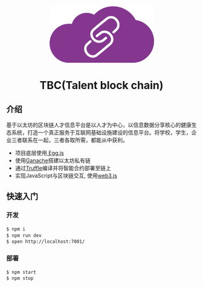 <center><img src="./doc/TBC-LOGO.png" /></center>

<center><h1>TBC(Talent block chain)</h1></center>

## 介绍
基于以太坊的区块链人才信息平台是以人才为中心，以信息数据分享核心的健康生态系统，打造一个真正服务于互联网基础设施建设的信息平台。将学校，学生，企业三者联系在一起，三者各取所需，都能从中获利。

- 项目底层使用[ Egg.js ]( https://eggjs.org )
- 使用[Ganache](https://www.trufflesuite.com/ganache)搭建以太坊私有链
- 通过[Truffle](https://www.trufflesuite.com/truffle)编译并将智能合约部署至链上
- 实现JavaScript与区块链交互, 使用[web3.js](https://web3js.readthedocs.io/en/v1.2.8/)

## 快速入门

<!-- add docs here for user -->

### 开发

```bash
$ npm i
$ npm run dev
$ open http://localhost:7001/
```

### 部署

```bash
$ npm start
$ npm stop
```